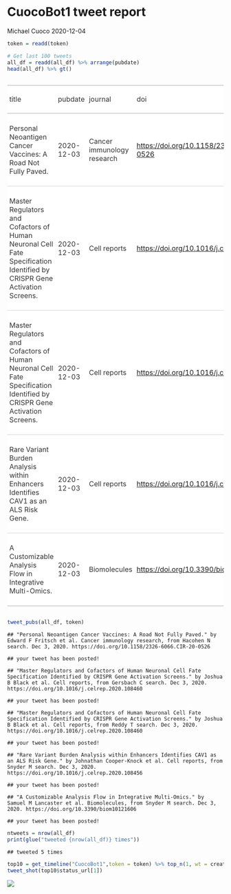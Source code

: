 CuocoBot1 tweet report
================
Michael Cuoco
2020-12-04

``` r
token = readd(token)
```

``` r
# Get last 100 tweets
all_df = readd(all_df) %>% arrange(pubdate)
head(all_df) %>% gt()
```

<!--html_preserve-->

<style>html {
  font-family: -apple-system, BlinkMacSystemFont, 'Segoe UI', Roboto, Oxygen, Ubuntu, Cantarell, 'Helvetica Neue', 'Fira Sans', 'Droid Sans', Arial, sans-serif;
}

#mwcqjpaxup .gt_table {
  display: table;
  border-collapse: collapse;
  margin-left: auto;
  margin-right: auto;
  color: #333333;
  font-size: 16px;
  background-color: #FFFFFF;
  width: auto;
  border-top-style: solid;
  border-top-width: 2px;
  border-top-color: #A8A8A8;
  border-right-style: none;
  border-right-width: 2px;
  border-right-color: #D3D3D3;
  border-bottom-style: solid;
  border-bottom-width: 2px;
  border-bottom-color: #A8A8A8;
  border-left-style: none;
  border-left-width: 2px;
  border-left-color: #D3D3D3;
}

#mwcqjpaxup .gt_heading {
  background-color: #FFFFFF;
  text-align: center;
  border-bottom-color: #FFFFFF;
  border-left-style: none;
  border-left-width: 1px;
  border-left-color: #D3D3D3;
  border-right-style: none;
  border-right-width: 1px;
  border-right-color: #D3D3D3;
}

#mwcqjpaxup .gt_title {
  color: #333333;
  font-size: 125%;
  font-weight: initial;
  padding-top: 4px;
  padding-bottom: 4px;
  border-bottom-color: #FFFFFF;
  border-bottom-width: 0;
}

#mwcqjpaxup .gt_subtitle {
  color: #333333;
  font-size: 85%;
  font-weight: initial;
  padding-top: 0;
  padding-bottom: 4px;
  border-top-color: #FFFFFF;
  border-top-width: 0;
}

#mwcqjpaxup .gt_bottom_border {
  border-bottom-style: solid;
  border-bottom-width: 2px;
  border-bottom-color: #D3D3D3;
}

#mwcqjpaxup .gt_col_headings {
  border-top-style: solid;
  border-top-width: 2px;
  border-top-color: #D3D3D3;
  border-bottom-style: solid;
  border-bottom-width: 2px;
  border-bottom-color: #D3D3D3;
  border-left-style: none;
  border-left-width: 1px;
  border-left-color: #D3D3D3;
  border-right-style: none;
  border-right-width: 1px;
  border-right-color: #D3D3D3;
}

#mwcqjpaxup .gt_col_heading {
  color: #333333;
  background-color: #FFFFFF;
  font-size: 100%;
  font-weight: normal;
  text-transform: inherit;
  border-left-style: none;
  border-left-width: 1px;
  border-left-color: #D3D3D3;
  border-right-style: none;
  border-right-width: 1px;
  border-right-color: #D3D3D3;
  vertical-align: bottom;
  padding-top: 5px;
  padding-bottom: 6px;
  padding-left: 5px;
  padding-right: 5px;
  overflow-x: hidden;
}

#mwcqjpaxup .gt_column_spanner_outer {
  color: #333333;
  background-color: #FFFFFF;
  font-size: 100%;
  font-weight: normal;
  text-transform: inherit;
  padding-top: 0;
  padding-bottom: 0;
  padding-left: 4px;
  padding-right: 4px;
}

#mwcqjpaxup .gt_column_spanner_outer:first-child {
  padding-left: 0;
}

#mwcqjpaxup .gt_column_spanner_outer:last-child {
  padding-right: 0;
}

#mwcqjpaxup .gt_column_spanner {
  border-bottom-style: solid;
  border-bottom-width: 2px;
  border-bottom-color: #D3D3D3;
  vertical-align: bottom;
  padding-top: 5px;
  padding-bottom: 6px;
  overflow-x: hidden;
  display: inline-block;
  width: 100%;
}

#mwcqjpaxup .gt_group_heading {
  padding: 8px;
  color: #333333;
  background-color: #FFFFFF;
  font-size: 100%;
  font-weight: initial;
  text-transform: inherit;
  border-top-style: solid;
  border-top-width: 2px;
  border-top-color: #D3D3D3;
  border-bottom-style: solid;
  border-bottom-width: 2px;
  border-bottom-color: #D3D3D3;
  border-left-style: none;
  border-left-width: 1px;
  border-left-color: #D3D3D3;
  border-right-style: none;
  border-right-width: 1px;
  border-right-color: #D3D3D3;
  vertical-align: middle;
}

#mwcqjpaxup .gt_empty_group_heading {
  padding: 0.5px;
  color: #333333;
  background-color: #FFFFFF;
  font-size: 100%;
  font-weight: initial;
  border-top-style: solid;
  border-top-width: 2px;
  border-top-color: #D3D3D3;
  border-bottom-style: solid;
  border-bottom-width: 2px;
  border-bottom-color: #D3D3D3;
  vertical-align: middle;
}

#mwcqjpaxup .gt_striped {
  background-color: rgba(128, 128, 128, 0.05);
}

#mwcqjpaxup .gt_from_md > :first-child {
  margin-top: 0;
}

#mwcqjpaxup .gt_from_md > :last-child {
  margin-bottom: 0;
}

#mwcqjpaxup .gt_row {
  padding-top: 8px;
  padding-bottom: 8px;
  padding-left: 5px;
  padding-right: 5px;
  margin: 10px;
  border-top-style: solid;
  border-top-width: 1px;
  border-top-color: #D3D3D3;
  border-left-style: none;
  border-left-width: 1px;
  border-left-color: #D3D3D3;
  border-right-style: none;
  border-right-width: 1px;
  border-right-color: #D3D3D3;
  vertical-align: middle;
  overflow-x: hidden;
}

#mwcqjpaxup .gt_stub {
  color: #333333;
  background-color: #FFFFFF;
  font-size: 100%;
  font-weight: initial;
  text-transform: inherit;
  border-right-style: solid;
  border-right-width: 2px;
  border-right-color: #D3D3D3;
  padding-left: 12px;
}

#mwcqjpaxup .gt_summary_row {
  color: #333333;
  background-color: #FFFFFF;
  text-transform: inherit;
  padding-top: 8px;
  padding-bottom: 8px;
  padding-left: 5px;
  padding-right: 5px;
}

#mwcqjpaxup .gt_first_summary_row {
  padding-top: 8px;
  padding-bottom: 8px;
  padding-left: 5px;
  padding-right: 5px;
  border-top-style: solid;
  border-top-width: 2px;
  border-top-color: #D3D3D3;
}

#mwcqjpaxup .gt_grand_summary_row {
  color: #333333;
  background-color: #FFFFFF;
  text-transform: inherit;
  padding-top: 8px;
  padding-bottom: 8px;
  padding-left: 5px;
  padding-right: 5px;
}

#mwcqjpaxup .gt_first_grand_summary_row {
  padding-top: 8px;
  padding-bottom: 8px;
  padding-left: 5px;
  padding-right: 5px;
  border-top-style: double;
  border-top-width: 6px;
  border-top-color: #D3D3D3;
}

#mwcqjpaxup .gt_table_body {
  border-top-style: solid;
  border-top-width: 2px;
  border-top-color: #D3D3D3;
  border-bottom-style: solid;
  border-bottom-width: 2px;
  border-bottom-color: #D3D3D3;
}

#mwcqjpaxup .gt_footnotes {
  color: #333333;
  background-color: #FFFFFF;
  border-bottom-style: none;
  border-bottom-width: 2px;
  border-bottom-color: #D3D3D3;
  border-left-style: none;
  border-left-width: 2px;
  border-left-color: #D3D3D3;
  border-right-style: none;
  border-right-width: 2px;
  border-right-color: #D3D3D3;
}

#mwcqjpaxup .gt_footnote {
  margin: 0px;
  font-size: 90%;
  padding: 4px;
}

#mwcqjpaxup .gt_sourcenotes {
  color: #333333;
  background-color: #FFFFFF;
  border-bottom-style: none;
  border-bottom-width: 2px;
  border-bottom-color: #D3D3D3;
  border-left-style: none;
  border-left-width: 2px;
  border-left-color: #D3D3D3;
  border-right-style: none;
  border-right-width: 2px;
  border-right-color: #D3D3D3;
}

#mwcqjpaxup .gt_sourcenote {
  font-size: 90%;
  padding: 4px;
}

#mwcqjpaxup .gt_left {
  text-align: left;
}

#mwcqjpaxup .gt_center {
  text-align: center;
}

#mwcqjpaxup .gt_right {
  text-align: right;
  font-variant-numeric: tabular-nums;
}

#mwcqjpaxup .gt_font_normal {
  font-weight: normal;
}

#mwcqjpaxup .gt_font_bold {
  font-weight: bold;
}

#mwcqjpaxup .gt_font_italic {
  font-style: italic;
}

#mwcqjpaxup .gt_super {
  font-size: 65%;
}

#mwcqjpaxup .gt_footnote_marks {
  font-style: italic;
  font-size: 65%;
}
</style>

<div id="mwcqjpaxup" style="overflow-x:auto;overflow-y:auto;width:auto;height:auto;">

<table class="gt_table">

<thead class="gt_col_headings">

<tr>

<th class="gt_col_heading gt_columns_bottom_border gt_left" rowspan="1" colspan="1">

title

</th>

<th class="gt_col_heading gt_columns_bottom_border gt_left" rowspan="1" colspan="1">

pubdate

</th>

<th class="gt_col_heading gt_columns_bottom_border gt_left" rowspan="1" colspan="1">

journal

</th>

<th class="gt_col_heading gt_columns_bottom_border gt_left" rowspan="1" colspan="1">

doi

</th>

<th class="gt_col_heading gt_columns_bottom_border gt_center" rowspan="1" colspan="1">

first\_author

</th>

<th class="gt_col_heading gt_columns_bottom_border gt_center" rowspan="1" colspan="1">

last\_author

</th>

<th class="gt_col_heading gt_columns_bottom_border gt_left" rowspan="1" colspan="1">

search

</th>

</tr>

</thead>

<tbody class="gt_table_body">

<tr>

<td class="gt_row gt_left">

Personal Neoantigen Cancer Vaccines: A Road Not Fully Paved.

</td>

<td class="gt_row gt_left">

2020-12-03

</td>

<td class="gt_row gt_left">

Cancer immunology research

</td>

<td class="gt_row gt_left">

<https://doi.org/10.1158/2326-6066.CIR-20-0526>

</td>

<td class="gt_row gt_center">

Edward F Fritsch

</td>

<td class="gt_row gt_center">

Catherine J Wu

</td>

<td class="gt_row gt_left">

Hacohen N

</td>

</tr>

<tr>

<td class="gt_row gt_left">

Master Regulators and Cofactors of Human Neuronal Cell Fate
Specification Identified by CRISPR Gene Activation Screens.

</td>

<td class="gt_row gt_left">

2020-12-03

</td>

<td class="gt_row gt_left">

Cell reports

</td>

<td class="gt_row gt_left">

<https://doi.org/10.1016/j.celrep.2020.108460>

</td>

<td class="gt_row gt_center">

Joshua B Black

</td>

<td class="gt_row gt_center">

Charles A Gersbach

</td>

<td class="gt_row gt_left">

Gersbach C

</td>

</tr>

<tr>

<td class="gt_row gt_left">

Master Regulators and Cofactors of Human Neuronal Cell Fate
Specification Identified by CRISPR Gene Activation Screens.

</td>

<td class="gt_row gt_left">

2020-12-03

</td>

<td class="gt_row gt_left">

Cell reports

</td>

<td class="gt_row gt_left">

<https://doi.org/10.1016/j.celrep.2020.108460>

</td>

<td class="gt_row gt_center">

Joshua B Black

</td>

<td class="gt_row gt_center">

Charles A Gersbach

</td>

<td class="gt_row gt_left">

Reddy T

</td>

</tr>

<tr>

<td class="gt_row gt_left">

Rare Variant Burden Analysis within Enhancers Identifies CAV1 as an ALS
Risk Gene.

</td>

<td class="gt_row gt_left">

2020-12-03

</td>

<td class="gt_row gt_left">

Cell reports

</td>

<td class="gt_row gt_left">

<https://doi.org/10.1016/j.celrep.2020.108456>

</td>

<td class="gt_row gt_center">

Johnathan Cooper-Knock

</td>

<td class="gt_row gt_center">

Pamela J Shaw

</td>

<td class="gt_row gt_left">

Snyder M

</td>

</tr>

<tr>

<td class="gt_row gt_left">

A Customizable Analysis Flow in Integrative Multi-Omics.

</td>

<td class="gt_row gt_left">

2020-12-03

</td>

<td class="gt_row gt_left">

Biomolecules

</td>

<td class="gt_row gt_left">

<https://doi.org/10.3390/biom10121606>

</td>

<td class="gt_row gt_center">

Samuel M Lancaster

</td>

<td class="gt_row gt_center">

Michael P Snyder

</td>

<td class="gt_row gt_left">

Snyder M

</td>

</tr>

</tbody>

</table>

</div>

<!--/html_preserve-->

``` r
tweet_pubs(all_df, token)
```

    ## "Personal Neoantigen Cancer Vaccines: A Road Not Fully Paved." by Edward F Fritsch et al. Cancer immunology research, from Hacohen N search. Dec 3, 2020. https://doi.org/10.1158/2326-6066.CIR-20-0526

    ## your tweet has been posted!

    ## "Master Regulators and Cofactors of Human Neuronal Cell Fate Specification Identified by CRISPR Gene Activation Screens." by Joshua B Black et al. Cell reports, from Gersbach C search. Dec 3, 2020. https://doi.org/10.1016/j.celrep.2020.108460

    ## your tweet has been posted!

    ## "Master Regulators and Cofactors of Human Neuronal Cell Fate Specification Identified by CRISPR Gene Activation Screens." by Joshua B Black et al. Cell reports, from Reddy T search. Dec 3, 2020. https://doi.org/10.1016/j.celrep.2020.108460

    ## your tweet has been posted!

    ## "Rare Variant Burden Analysis within Enhancers Identifies CAV1 as an ALS Risk Gene." by Johnathan Cooper-Knock et al. Cell reports, from Snyder M search. Dec 3, 2020. https://doi.org/10.1016/j.celrep.2020.108456

    ## your tweet has been posted!

    ## "A Customizable Analysis Flow in Integrative Multi-Omics." by Samuel M Lancaster et al. Biomolecules, from Snyder M search. Dec 3, 2020. https://doi.org/10.3390/biom10121606

    ## your tweet has been posted!

``` r
ntweets = nrow(all_df)
print(glue("tweeted {nrow(all_df)} times"))
```

    ## tweeted 5 times

``` r
top10 = get_timeline("CuocoBot1",token = token) %>% top_n(1, wt = created_at)
tweet_shot(top10$status_url[1])
```

![](tweet_report_files/figure-gfm/10%20tweets-1.png)<!-- -->
